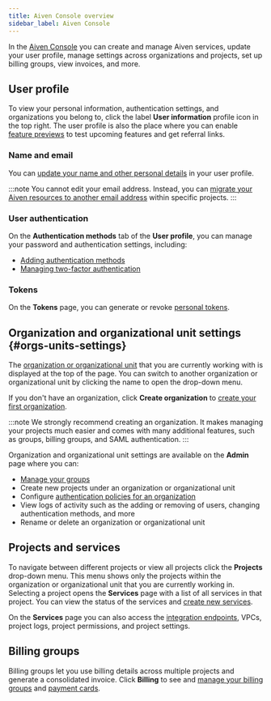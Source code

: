 ```yaml
---
title: Aiven Console overview
sidebar_label: Aiven Console
---
```


In the [Aiven Console](https://console.aiven.io) you can create and manage Aiven services, update your user profile, manage settings across organizations and projects, set up billing groups, view invoices, and more.


## User profile

To view your personal information, authentication settings, and
organizations you belong to, click the label **User information** profile icon
in the top right. The user profile is also the place where you can
enable
[feature previews](/docs/platform/howto/feature-preview) to test upcoming features and get referral links.

### Name and email

You can
[update your name and other personal details](/docs/platform/howto/edit-user-profile) in your user profile.

:::note
You cannot edit your email address. Instead, you can
[migrate your Aiven resources to another email address](/docs/platform/howto/change-your-email-address) within specific projects.
:::

### User authentication

On the **Authentication methods** tab of the **User profile**, you can
manage your password and authentication settings, including:

-   [Adding authentication methods](/docs/platform/howto/add-authentication-method)
-   [Managing two-factor authentication](/docs/platform/howto/user-2fa)

### Tokens

On the **Tokens** page, you can generate or revoke
[personal tokens](/docs/platform/concepts/authentication-tokens).

## Organization and organizational unit settings {#orgs-units-settings}

The
[organization or organizational unit](/docs/platform/concepts/orgs-units-projects)
that you are currently working with is displayed at the top
of the page. You can switch to another organization or organizational
unit by clicking the name to open the drop-down menu.

If you don't have an organization, click **Create organization** to
[create your first organization](/docs/tools/aiven-console/howto/create-orgs-and-units).

:::note
We strongly recommend creating an organization. It makes managing your
projects much easier and comes with many additional features, such as
groups, billing groups, and SAML authentication.
:::

Organization and organizational unit settings are available on the
**Admin** page where you can:

-   [Manage your groups](/docs/platform/howto/manage-groups)
-   Create new projects under an organization or organizational unit
-   Configure
    [authentication policies for an organization](/docs/platform/howto/list-authentication)
-   View logs of activity such as the adding or removing of users,
    changing authentication methods, and more
-   Rename or delete an organization or organizational unit

## Projects and services

To navigate between different projects or view all projects click the
**Projects** drop-down menu. This menu shows only the projects within
the organization or organizational unit that you are currently working
in. Selecting a project opens the **Services** page with a list of all
services in that project. You can view the status of the services
and
[create new services](/docs/platform/howto/create_new_service).

On the **Services** page you can also access the
[integration endpoints](/docs/platform/concepts/service-integration), VPCs, project logs,
project permissions, and project settings.

## Billing groups

Billing groups let you use billing details across multiple projects and
generate a consolidated invoice. Click **Billing** to see and
[manage your billing groups](/docs/platform/howto/use-billing-groups) and
[payment cards](/docs/platform/howto/manage-payment-card).
